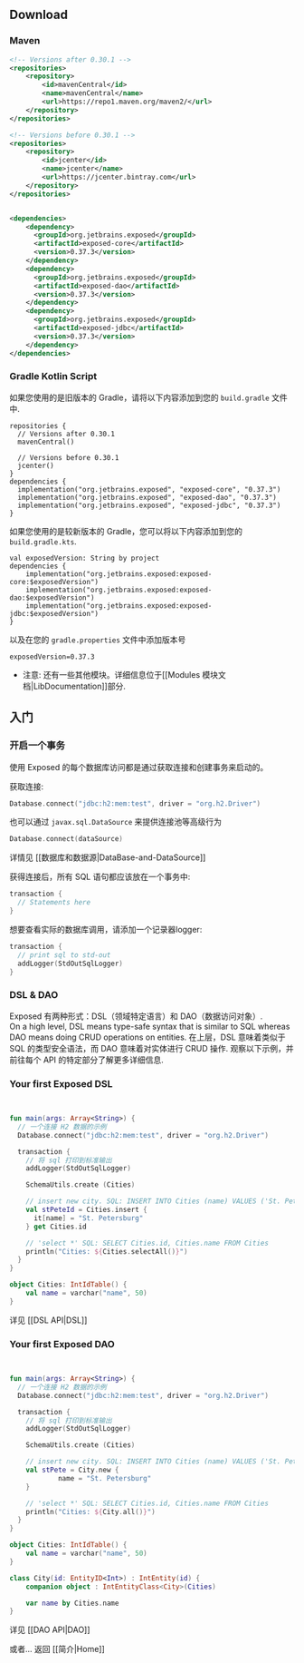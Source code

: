 ## Download

### Maven

```xml
<!-- Versions after 0.30.1 -->
<repositories>
    <repository>
        <id>mavenCentral</id>
        <name>mavenCentral</name>
        <url>https://repo1.maven.org/maven2/</url>
    </repository>
</repositories>

<!-- Versions before 0.30.1 -->
<repositories>
    <repository>
        <id>jcenter</id>
        <name>jcenter</name>
        <url>https://jcenter.bintray.com</url>
    </repository>
</repositories>


<dependencies>
    <dependency>
      <groupId>org.jetbrains.exposed</groupId>
      <artifactId>exposed-core</artifactId>
      <version>0.37.3</version>
    </dependency>
    <dependency>
      <groupId>org.jetbrains.exposed</groupId>
      <artifactId>exposed-dao</artifactId>
      <version>0.37.3</version>
    </dependency>
    <dependency>
      <groupId>org.jetbrains.exposed</groupId>
      <artifactId>exposed-jdbc</artifactId>
      <version>0.37.3</version>
    </dependency>
</dependencies>

```

### Gradle Kotlin Script

如果您使用的是旧版本的 Gradle，请将以下内容添加到您的 `build.gradle` 文件中.

```
repositories {
  // Versions after 0.30.1
  mavenCentral()
  
  // Versions before 0.30.1
  jcenter()
}
dependencies {
  implementation("org.jetbrains.exposed", "exposed-core", "0.37.3")
  implementation("org.jetbrains.exposed", "exposed-dao", "0.37.3")
  implementation("org.jetbrains.exposed", "exposed-jdbc", "0.37.3")
}
```

如果您使用的是较新版本的 Gradle，您可以将以下内容添加到您的 `build.gradle.kts`.

```
val exposedVersion: String by project
dependencies {
    implementation("org.jetbrains.exposed:exposed-core:$exposedVersion")
    implementation("org.jetbrains.exposed:exposed-dao:$exposedVersion")
    implementation("org.jetbrains.exposed:exposed-jdbc:$exposedVersion")
}
```

以及在您的 `gradle.properties` 文件中添加版本号

```
exposedVersion=0.37.3
```

- 注意: 还有一些其他模块。详细信息位于[[Modules 模块文档|LibDocumentation]]部分.

## 入门

### 开启一个事务

使用 Exposed 的每个数据库访问都是通过获取连接和创建事务来启动的。

获取连接:

```kotlin
Database.connect("jdbc:h2:mem:test", driver = "org.h2.Driver")
```

也可以通过 `javax.sql.DataSource` 来提供连接池等高级行为

```kotlin
Database.connect(dataSource)
```

详情见 [[数据库和数据源|DataBase-and-DataSource]]

获得连接后，所有 SQL 语句都应该放在一个事务中:

```kotlin
transaction {
  // Statements here
}
```

想要查看实际的数据库调用，请添加一个记录器logger:

```kotlin
transaction {
  // print sql to std-out
  addLogger(StdOutSqlLogger)
}
```

### DSL & DAO

Exposed 有两种形式：DSL（领域特定语言）和 DAO（数据访问对象）.  
On a high level, DSL means type-safe syntax that is similar to SQL whereas DAO means doing CRUD operations on entities.
在上层，DSL 意味着类似于 SQL 的类型安全语法，而 DAO 意味着对实体进行 CRUD 操作.
观察以下示例，并前往每个 API 的特定部分了解更多详细信息.

### Your first Exposed DSL

```kotlin


fun main(args: Array<String>) {
  // 一个连接 H2 数据的示例
  Database.connect("jdbc:h2:mem:test", driver = "org.h2.Driver")

  transaction {
    // 将 sql 打印到标准输出
    addLogger(StdOutSqlLogger)

    SchemaUtils.create (Cities)

    // insert new city. SQL: INSERT INTO Cities (name) VALUES ('St. Petersburg')
    val stPeteId = Cities.insert {
      it[name] = "St. Petersburg"
    } get Cities.id

    // 'select *' SQL: SELECT Cities.id, Cities.name FROM Cities
    println("Cities: ${Cities.selectAll()}")
  }
}

object Cities: IntIdTable() {
    val name = varchar("name", 50)
}

```

详见 [[DSL API|DSL]]

### Your first Exposed DAO

```kotlin


fun main(args: Array<String>) {
  // 一个连接 H2 数据的示例
  Database.connect("jdbc:h2:mem:test", driver = "org.h2.Driver")

  transaction {
    // 将 sql 打印到标准输出
    addLogger(StdOutSqlLogger)

    SchemaUtils.create (Cities)

    // insert new city. SQL: INSERT INTO Cities (name) VALUES ('St. Petersburg')
    val stPete = City.new {
            name = "St. Petersburg"
    }

    // 'select *' SQL: SELECT Cities.id, Cities.name FROM Cities
    println("Cities: ${City.all()}")
  }
}

object Cities: IntIdTable() {
    val name = varchar("name", 50)
}

class City(id: EntityID<Int>) : IntEntity(id) {
    companion object : IntEntityClass<City>(Cities)

    var name by Cities.name
}
```

详见 [[DAO API|DAO]]

或者... 返回 [[简介|Home]]
